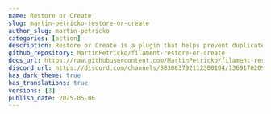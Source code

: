 ```yaml
---
name: Restore or Create
slug: martin-petricko-restore-or-create
author_slug: martin-petricko
categories: [action]
description: Restore or Create is a plugin that helps prevent duplicate records by detecting and restoring soft-deleted models when similar data is submitted via a create form.
github_repository: MartinPetricko/filament-restore-or-create
docs_url: https://raw.githubusercontent.com/MartinPetricko/filament-restore-or-create/refs/heads/main/README.md
discord_url: https://discord.com/channels/883083792112300104/1369170209327415347
has_dark_theme: true
has_translations: true
versions: [3]
publish_date: 2025-05-06
---
```

